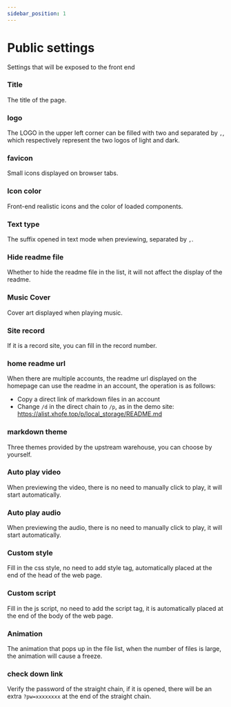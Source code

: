 ```yaml
---
sidebar_position: 1
---
```


# Public settings
Settings that will be exposed to the front end

### Title
The title of the page.
### logo
The LOGO in the upper left corner can be filled with two and separated by `,`, which respectively represent the two logos of light and dark.
### favicon
Small icons displayed on browser tabs.
### Icon color
Front-end realistic icons and the color of loaded components.
### Text type
The suffix opened in text mode when previewing, separated by `,`.
### Hide readme file
Whether to hide the readme file in the list, it will not affect the display of the readme.
### Music Cover
Cover art displayed when playing music.
### Site record
If it is a record site, you can fill in the record number.
### home readme url
When there are multiple accounts, the readme url displayed on the homepage can use the readme in an account, the operation is as follows:
- Copy a direct link of markdown files in an account
- Change `/d` in the direct chain to `/p`, as in the demo site: https://alist.xhofe.top/p/local_storage/README.md
### markdown theme
Three themes provided by the upstream warehouse, you can choose by yourself.
### Auto play video
When previewing the video, there is no need to manually click to play, it will start automatically.
### Auto play audio
When previewing the audio, there is no need to manually click to play, it will start automatically.
### Custom style
Fill in the css style, no need to add style tag, automatically placed at the end of the head of the web page.
### Custom script
Fill in the js script, no need to add the script tag, it is automatically placed at the end of the body of the web page.
### Animation
The animation that pops up in the file list, when the number of files is large, the animation will cause a freeze.
### check down link
Verify the password of the straight chain, if it is opened, there will be an extra `?pw=xxxxxxxx` at the end of the straight chain.